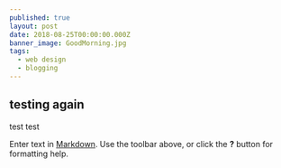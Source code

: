 ```yaml
---
published: true
layout: post
date: 2018-08-25T00:00:00.000Z
banner_image: GoodMorning.jpg
tags:
  - web design
  - blogging
---
```

## testing again

test
test

Enter text in [Markdown](http://daringfireball.net/projects/markdown/). Use the toolbar above, or click the **?** button for formatting help.
